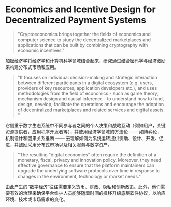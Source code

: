 # Economics and Icentive Design for Decentralized Payment Systems

> "Cryptoeconomics brings together the fields of economics and computer science to study the decentralized marketplaces and applications that can be built by combining cryptography with economic incentives."

加密经济学将经济学和计算机科学领域结合起来，研究通过结合密码学与经济激励来构建分布式市场和应用。

> "It focuses on individual decision-making and strategic interaction between different participants in a digital ecosystem (e.g. users, providers of key resources, application developers etc.), and uses methodologies from the field of economics - such as game theory, mechanism design and causal inference - to understand how to fund, design, develop, facilitate the operations and encourage the adoption of decentralized marketplaces and related services and digital assets. "

它侧重于数字生态系统中不同参与者之间的个人决策和战略互动（例如用户，关键资源提供者，应用程序开发者等），并使用经济学领域的方法论 —— 如博弈论，机制设计和因果关系推断 —— 去理解如何为系统运转提供资助、设计、开发、促进，并鼓励采用分布式市场以及相关服务与数字资产。

> "The resulting "digital economies" often require the definition of a monetary, fiscal, privacy and innovation policy. Moreover, they need effective governance to ensure that the platform maintainers can upgrade the underlying software protocols over time in response to changes in the environment, technology or market needs."

由此产生的“数字经济”往往需要定义货币、财政、隐私和创新政策。此外，他们需要有效的治理来确保平台维护人员能够随着时间的推移升级底层软件协议，以响应环境、技术或市场需求的变化。
